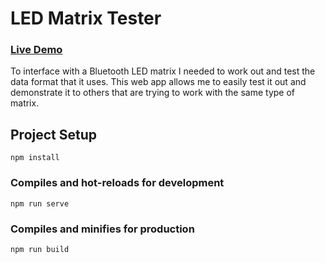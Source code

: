 # LED Matrix Tester
### [Live Demo](https://adamnizol.github.io/ledmatrixtester/)

To interface with a Bluetooth LED matrix I needed to work out and test the data format that it uses. This web app allows me to easily test it out and demonstrate it to others that are trying to work with the same type of matrix.

## Project Setup
```
npm install
```

### Compiles and hot-reloads for development
```
npm run serve
```

### Compiles and minifies for production
```
npm run build
``` 
